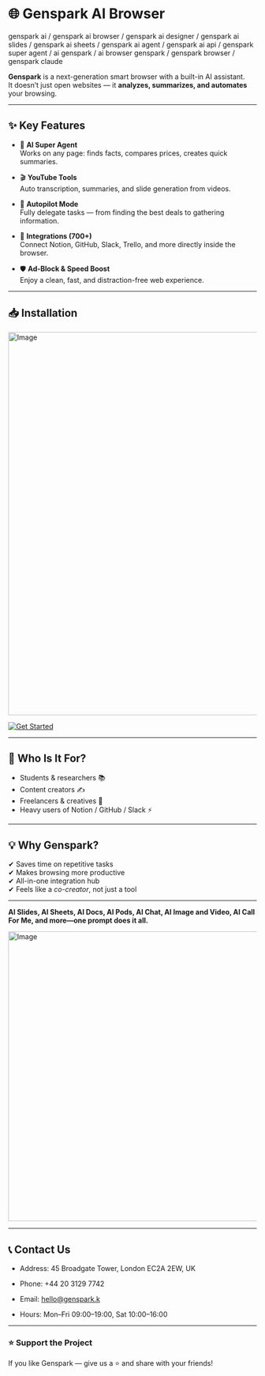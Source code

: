 # 🌐 Genspark AI Browser

genspark ai / genspark ai browser / genspark ai designer / genspark ai slides / genspark ai sheets / genspark ai agent / genspark ai api / genspark super agent / ai genspark / ai browser genspark / genspark browser / genspark claude

**Genspark** is a next-generation smart browser with a built-in AI assistant.  
It doesn’t just open websites — it **analyzes, summarizes, and automates** your browsing.

---

## ✨ Key Features

- 🤖 **AI Super Agent**  
  Works on any page: finds facts, compares prices, creates quick summaries.

- 🎬 **YouTube Tools**  
  Auto transcription, summaries, and slide generation from videos.

- 🚀 **Autopilot Mode**  
  Fully delegate tasks — from finding the best deals to gathering information.

- 🔗 **Integrations (700+)**  
  Connect Notion, GitHub, Slack, Trello, and more directly inside the browser.

- 🛡 **Ad-Block & Speed Boost**  
  Enjoy a clean, fast, and distraction-free web experience.

---

## 📥 Installation

<img width="2531" height="776" alt="Image" src="https://github.com/user-attachments/assets/c47731b9-f313-48a5-9449-231bf8411c63" />

[![Get Started](https://img.shields.io/badge/Get%20Started-Now-blue?style=for-the-badge)](https://tr.ee/2uRq78)

---

## 👤 Who Is It For?

- Students & researchers 📚  
- Content creators ✍️  
- Freelancers & creatives 🎨  
- Heavy users of Notion / GitHub / Slack ⚡

---

## 💡 Why Genspark?

✔ Saves time on repetitive tasks  
✔ Makes browsing more productive  
✔ All-in-one integration hub  
✔ Feels like a *co-creator*, not just a tool  


---

**AI Slides, AI Sheets, AI Docs, AI Pods, AI Chat, AI Image and Video, AI Call For Me, and more—one prompt does it all.**

<img width="1200" height="587" alt="Image" src="https://github.com/user-attachments/assets/bf6e362e-cd50-4499-a298-f2a7bbc22522" />

---

## 📞 Contact Us

- Address: 45 Broadgate Tower, London EC2A 2EW, UK

- Phone: +44 20 3129 7742

- Email: hello@genspark.k

- Hours: Mon–Fri 09:00–19:00, Sat 10:00–16:00

---

### ⭐ Support the Project  
If you like Genspark — give us a ⭐ and share with your friends!
